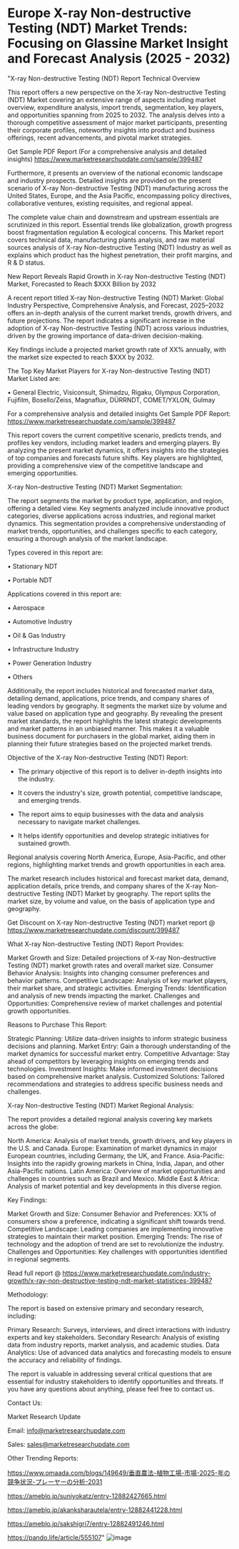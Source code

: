 # Europe X-ray Non-destructive Testing (NDT) Market Trends: Focusing on Glassine Market Insight and Forecast Analysis (2025 - 2032)
"X-ray Non-destructive Testing (NDT) Report Technical Overview

This report offers a new perspective on the X-ray Non-destructive Testing (NDT) Market covering an extensive range of aspects including market overview, expenditure analysis, import trends, segmentation, key players, and opportunities spanning from 2025 to 2032. The analysis delves into a thorough competitive assessment of major market participants, presenting their corporate profiles, noteworthy insights into product and business offerings, recent advancements, and pivotal market strategies.

Get Sample PDF Report (For a comprehensive analysis and detailed insights) https://www.marketresearchupdate.com/sample/399487

Furthermore, it presents an overview of the national economic landscape and industry prospects. Detailed insights are provided on the present scenario of X-ray Non-destructive Testing (NDT) manufacturing across the United States, Europe, and the Asia Pacific, encompassing policy directives, collaborative ventures, existing requisites, and regional appeal.

The complete value chain and downstream and upstream essentials are scrutinized in this report. Essential trends like globalization, growth progress boost fragmentation regulation & ecological concerns. This Market report covers technical data, manufacturing plants analysis, and raw material sources analysis of X-ray Non-destructive Testing (NDT) Industry as well as explains which product has the highest penetration, their profit margins, and R & D status.

New Report Reveals Rapid Growth in X-ray Non-destructive Testing (NDT) Market, Forecasted to Reach $XXX Billion by 2032

A recent report titled X-ray Non-destructive Testing (NDT) Market: Global Industry Perspective, Comprehensive Analysis, and Forecast, 2025–2032 offers an in-depth analysis of the current market trends, growth drivers, and future projections. The report indicates a significant increase in the adoption of X-ray Non-destructive Testing (NDT) across various industries, driven by the growing importance of data-driven decision-making.

Key findings include a projected market growth rate of XX% annually, with the market size expected to reach $XXX by 2032.

The Top Key Market Players for X-ray Non-destructive Testing (NDT) Market Listed are:

• General Electric, Visiconsult, Shimadzu, Rigaku, Olympus Corporation, Fujifilm, Bosello/Zeiss, Magnaflux, DÜRRNDT, COMET/YXLON, Gulmay

For a comprehensive analysis and detailed insights Get Sample PDF Report: https://www.marketresearchupdate.com/sample/399487

This report covers the current competitive scenario, predicts trends, and profiles key vendors, including market leaders and emerging players. By analyzing the present market dynamics, it offers insights into the strategies of top companies and forecasts future shifts. Key players are highlighted, providing a comprehensive view of the competitive landscape and emerging opportunities.

X-ray Non-destructive Testing (NDT) Market Segmentation:

The report segments the market by product type, application, and region, offering a detailed view. Key segments analyzed include innovative product categories, diverse applications across industries, and regional market dynamics. This segmentation provides a comprehensive understanding of market trends, opportunities, and challenges specific to each category, ensuring a thorough analysis of the market landscape.

Types covered in this report are:

• Stationary NDT

• Portable NDT

Applications covered in this report are:

• Aerospace

• Automotive Industry

• Oil & Gas Industry

• Infrastructure Industry

• Power Generation Industry

• Others

Additionally, the report includes historical and forecasted market data, detailing demand, applications, price trends, and company shares of leading vendors by geography. It segments the market size by volume and value based on application type and geography. By revealing the present market standards, the report highlights the latest strategic developments and market patterns in an unbiased manner. This makes it a valuable business document for purchasers in the global market, aiding them in planning their future strategies based on the projected market trends.

Objective of the X-ray Non-destructive Testing (NDT) Report:

- The primary objective of this report is to deliver in-depth insights into the industry.

- It covers the industry's size, growth potential, competitive landscape, and emerging trends.

- The report aims to equip businesses with the data and analysis necessary to navigate market challenges.

- It helps identify opportunities and develop strategic initiatives for sustained growth.

Regional analysis covering North America, Europe, Asia-Pacific, and other regions, highlighting market trends and growth opportunities in each area.

The market research includes historical and forecast market data, demand, application details, price trends, and company shares of the X-ray Non-destructive Testing (NDT) Market by geography. The report splits the market size, by volume and value, on the basis of application type and geography.

Get Discount on X-ray Non-destructive Testing (NDT) market report @ https://www.marketresearchupdate.com/discount/399487

What X-ray Non-destructive Testing (NDT) Report Provides:

Market Growth and Size: Detailed projections of X-ray Non-destructive Testing (NDT) market growth rates and overall market size.
Consumer Behavior Analysis: Insights into changing consumer preferences and behavior patterns.
Competitive Landscape: Analysis of key market players, their market share, and strategic activities.
Emerging Trends: Identification and analysis of new trends impacting the market.
Challenges and Opportunities: Comprehensive review of market challenges and potential growth opportunities.

Reasons to Purchase This Report:

Strategic Planning: Utilize data-driven insights to inform strategic business decisions and planning.
Market Entry: Gain a thorough understanding of the market dynamics for successful market entry.
Competitive Advantage: Stay ahead of competitors by leveraging insights on emerging trends and technologies.
Investment Insights: Make informed investment decisions based on comprehensive market analysis.
Customized Solutions: Tailored recommendations and strategies to address specific business needs and challenges.

X-ray Non-destructive Testing (NDT) Market Regional Analysis:

The report provides a detailed regional analysis covering key markets across the globe:

North America: Analysis of market trends, growth drivers, and key players in the U.S. and Canada.
Europe: Examination of market dynamics in major European countries, including Germany, the UK, and France.
Asia-Pacific: Insights into the rapidly growing markets in China, India, Japan, and other Asia-Pacific nations.
Latin America: Overview of market opportunities and challenges in countries such as Brazil and Mexico.
Middle East & Africa: Analysis of market potential and key developments in this diverse region.

Key Findings:

Market Growth and Size:
Consumer Behavior and Preferences: XX% of consumers show a preference, indicating a significant shift towards trend.
Competitive Landscape: Leading companies are implementing innovative strategies to maintain their market position.
Emerging Trends: The rise of technology and the adoption of trend are set to revolutionize the industry.
Challenges and Opportunities: Key challenges with opportunities identified in regional segments.

Read full report @ https://www.marketresearchupdate.com/industry-growth/x-ray-non-destructive-testing-ndt-market-statistices-399487

Methodology:

The report is based on extensive primary and secondary research, including:

Primary Research: Surveys, interviews, and direct interactions with industry experts and key stakeholders.
Secondary Research: Analysis of existing data from industry reports, market analysis, and academic studies.
Data Analytics: Use of advanced data analytics and forecasting models to ensure the accuracy and reliability of findings.

The report is valuable in addressing several critical questions that are essential for industry stakeholders to identify opportunities and threats. If you have any questions about anything, please feel free to contact us.

Contact Us:

Market Research Update

Email: info@marketresearchupdate.com

Sales: sales@marketresearchupdate.com

Other Trending Reports:

https://www.omaada.com/blogs/149649/垂直農法-植物工場-市場-2025-年の競争状況-プレーヤーの分析-2031

https://ameblo.jp/suniyokatz/entry-12882427665.html

https://ameblo.jp/akanksharautela/entry-12882441228.html

https://ameblo.jp/sakshigri7/entry-12882491246.html

https://pando.life/article/555107"
![image](https://github.com/user-attachments/assets/00b06986-61ea-46ea-b9ae-2d43291f2346)

